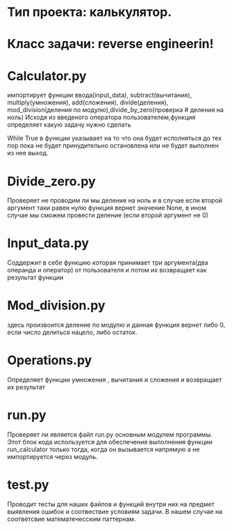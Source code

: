 # Тип проекта: калькулятор.
# Класс задачи: reverse engineerin!

# Calculator.py
 импортирует функции ввода(input_data), subtract(вычитания), multiply(умножения), 
add(сложения), divide(деления), mod_division(деления по модулю),divide_by_zero(проверка # деления на ноль)
Исходя из введеного оператора пользователем,функция определяет какую задачу нужно сделать

While True в функции указывает на то что она будет исполняться до тех пор пока не 
будет принудительно остановлена или не будет выполнен из нее выход.

# Divide_zero.py
Проверяет не проводим ли мы деление на ноль и в случае если второй 
аргумент таки равен нулю функция вернет значение None, в ином случае мы сможем провести
деление (если второй аргумент не 0)

# Input_data.py
Соддержит в себе функцию которая принимает три аргумента(два операнда и оператор) 
от пользователя и потом их возвращает как результат функции

# Mod_division.py
здесь произвоится деление по модулю и данная функция вернет либо 0, если число 
делиться нацело, либо остаток.

# Operations.py
Определяет функции умножения , вычитания и сложения и возвращает их результат

# run.py
Проверяет ли является файл run.py основным модулем программы. Этот блок кода используется
для обеспечения выполнения функции run_calculator только тогда, когда он вызывается напрямую а не импортируется через модуль.

# test.py 
Проводит тесты для наших файлов и функций внутри них на предмет выявления ошибок 
и соотвествие условиям задачи.
В нашем случае на соответсвие математечесским паттернам.

